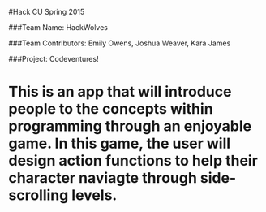 #Hack CU Spring 2015

###Team Name: HackWolves

###Team Contributors: Emily Owens, Joshua Weaver, Kara James

###Project: Codeventures!

This is an app that will introduce people to the concepts within programming through an enjoyable game. In this game, the user will design action functions to help their character naviagte through side-scrolling levels.
=======
